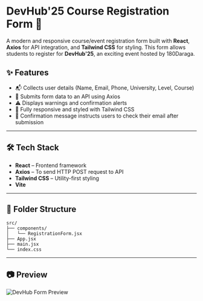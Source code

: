 # DevHub'25 Course Registration Form 📝

A modern and responsive course/event registration form built with **React**, **Axios** for API integration, and **Tailwind CSS** for styling. This form allows students to register for **DevHub'25**, an exciting event hosted by 180Daraga.

## ✨ Features

- 📬 Collects user details (Name, Email, Phone, University, Level, Course)
- 📡 Submits form data to an API using Axios
- ⚠️ Displays warnings and confirmation alerts
- 🎨 Fully responsive and styled with Tailwind CSS
- 📧 Confirmation message instructs users to check their email after submission

---

## 🛠 Tech Stack

- **React** – Frontend framework
- **Axios** – To send HTTP POST request to API
- **Tailwind CSS** – Utility-first styling
- **Vite** 

---

## 📂 Folder Structure

```
src/
├── components/
│   └── RegistrationForm.jsx
├── App.jsx
├── main.jsx
└── index.css
```

---

## 📷 Preview

![DevHub Form Preview](https://keen-khapse-cda7d1.netlify.app/)

